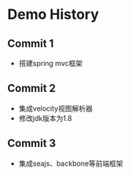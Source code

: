 # Demo History

## Commit 1

* 搭建spring mvc框架

## Commit 2

* 集成velocity视图解析器
* 修改jdk版本为1.8

## Commit 3

* 集成seajs、backbone等前端框架